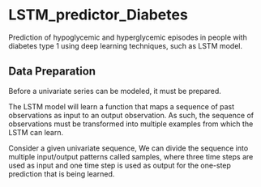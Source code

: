 # LSTM_predictor_Diabetes
Prediction of hypoglycemic and hyperglycemic episodes in people with diabetes type 1 using deep learning techniques, such as LSTM model.

## Data Preparation
Before a univariate series can be modeled, it must be prepared.

The LSTM model will learn a function that maps a sequence of past observations as input to an output observation. As such, the sequence of observations must be transformed into multiple examples from which the LSTM can learn.

Consider a given univariate sequence, We can divide the sequence into multiple input/output patterns called samples, where three time steps are used as input and one time step is used as output for the one-step prediction that is being learned.
